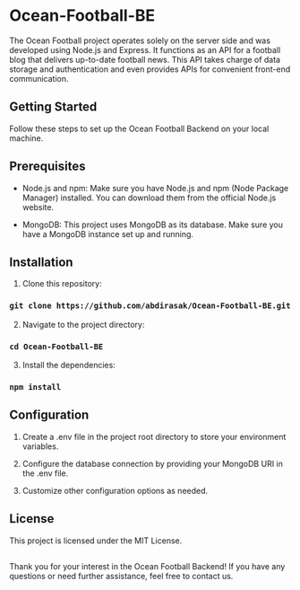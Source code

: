 # Ocean-Football-BE
The Ocean Football project operates solely on the server side and was developed using Node.js and Express. It functions as an API for a football blog that delivers up-to-date football news. This API takes charge of data storage and authentication and even provides APIs for convenient front-end communication.

## Getting Started

Follow these steps to set up the Ocean Football Backend on your local machine.

## Prerequisites

* Node.js and npm: Make sure you have Node.js and npm (Node Package Manager) installed. You can download them from the official Node.js website.

* MongoDB: This project uses MongoDB as its database. Make sure you have a MongoDB instance set up and running.

## Installation

1. Clone this repository:
### `git clone https://github.com/abdirasak/Ocean-Football-BE.git`

2. Navigate to the project directory:
### `cd Ocean-Football-BE`

3. Install the dependencies:
### `npm install`

## Configuration

1. Create a .env file in the project root directory to store your environment variables.

2. Configure the database connection by providing your MongoDB URI in the .env file.

3. Customize other configuration options as needed.

## License
This project is licensed under the MIT License.

##
Thank you for your interest in the Ocean Football Backend! If you have any questions or need further assistance, feel free to contact us.